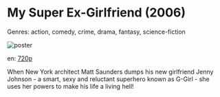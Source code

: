 # My Super Ex-Girlfriend (2006)

Genres: action, comedy, crime, drama, fantasy, science-fiction

![poster](http://image.tmdb.org/t/p/w500/aP7lAuOywcuUVk9kVMdj2FNDQy7.jpg)

en:
  [720p](magnet:?xt=urn:btih:197342882BAE1869F0CA2873F85D9520C2C99458&tr=udp://glotorrents.pw:6969/announce&tr=udp://tracker.opentrackr.org:1337/announce&tr=udp://torrent.gresille.org:80/announce&tr=udp://tracker.openbittorrent.com:80&tr=udp://tracker.coppersurfer.tk:6969&tr=udp://tracker.leechers-paradise.org:6969&tr=udp://p4p.arenabg.ch:1337&tr=udp://tracker.internetwarriors.net:1337)
  


When New York architect Matt Saunders dumps his new girlfriend Jenny Johnson - a smart, sexy and reluctant superhero known as G-Girl - she uses her powers to make his life a living hell!